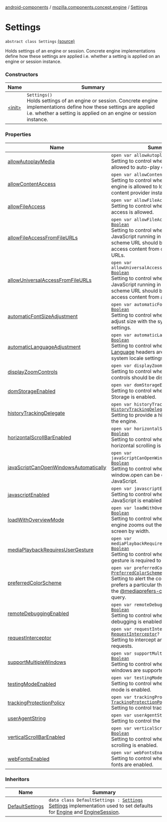 [android-components](../../index.md) / [mozilla.components.concept.engine](../index.md) / [Settings](./index.md)

# Settings

`abstract class Settings` [(source)](https://github.com/mozilla-mobile/android-components/blob/master/components/concept/engine/src/main/java/mozilla/components/concept/engine/Settings.kt#L19)

Holds settings of an engine or session. Concrete engine
implementations define how these settings are applied i.e.
whether a setting is applied on an engine or session instance.

### Constructors

| Name | Summary |
|---|---|
| [&lt;init&gt;](-init-.md) | `Settings()`<br>Holds settings of an engine or session. Concrete engine implementations define how these settings are applied i.e. whether a setting is applied on an engine or session instance. |

### Properties

| Name | Summary |
|---|---|
| [allowAutoplayMedia](allow-autoplay-media.md) | `open var allowAutoplayMedia: `[`Boolean`](https://kotlinlang.org/api/latest/jvm/stdlib/kotlin/-boolean/index.html)<br>Setting to control whether media is allowed to auto-play on page load. |
| [allowContentAccess](allow-content-access.md) | `open var allowContentAccess: `[`Boolean`](https://kotlinlang.org/api/latest/jvm/stdlib/kotlin/-boolean/index.html)<br>Setting to control whether or not the engine is allowed to load content from a content provider installed in the system. |
| [allowFileAccess](allow-file-access.md) | `open var allowFileAccess: `[`Boolean`](https://kotlinlang.org/api/latest/jvm/stdlib/kotlin/-boolean/index.html)<br>Setting to control whether or not file access is allowed. |
| [allowFileAccessFromFileURLs](allow-file-access-from-file-u-r-ls.md) | `open var allowFileAccessFromFileURLs: `[`Boolean`](https://kotlinlang.org/api/latest/jvm/stdlib/kotlin/-boolean/index.html)<br>Setting to control whether or not JavaScript running in the context of a file scheme URL should be allowed to access content from other file scheme URLs. |
| [allowUniversalAccessFromFileURLs](allow-universal-access-from-file-u-r-ls.md) | `open var allowUniversalAccessFromFileURLs: `[`Boolean`](https://kotlinlang.org/api/latest/jvm/stdlib/kotlin/-boolean/index.html)<br>Setting to control whether or not JavaScript running in the context of a file scheme URL should be allowed to access content from any origin. |
| [automaticFontSizeAdjustment](automatic-font-size-adjustment.md) | `open var automaticFontSizeAdjustment: `[`Boolean`](https://kotlinlang.org/api/latest/jvm/stdlib/kotlin/-boolean/index.html)<br>Setting to control whether the fonts adjust size with the system accessibility settings. |
| [automaticLanguageAdjustment](automatic-language-adjustment.md) | `open var automaticLanguageAdjustment: `[`Boolean`](https://kotlinlang.org/api/latest/jvm/stdlib/kotlin/-boolean/index.html)<br>Setting to control whether the [Accept-Language](#) headers are altered with system locale settings. |
| [displayZoomControls](display-zoom-controls.md) | `open var displayZoomControls: `[`Boolean`](https://kotlinlang.org/api/latest/jvm/stdlib/kotlin/-boolean/index.html)<br>Setting to control whether or not zoom controls should be displayed. |
| [domStorageEnabled](dom-storage-enabled.md) | `open var domStorageEnabled: `[`Boolean`](https://kotlinlang.org/api/latest/jvm/stdlib/kotlin/-boolean/index.html)<br>Setting to control whether or not DOM Storage is enabled. |
| [historyTrackingDelegate](history-tracking-delegate.md) | `open var historyTrackingDelegate: `[`HistoryTrackingDelegate`](../../mozilla.components.concept.engine.history/-history-tracking-delegate/index.md)`?`<br>Setting to provide a history delegate to the engine. |
| [horizontalScrollBarEnabled](horizontal-scroll-bar-enabled.md) | `open var horizontalScrollBarEnabled: `[`Boolean`](https://kotlinlang.org/api/latest/jvm/stdlib/kotlin/-boolean/index.html)<br>Setting to control whether or not horizontal scrolling is enabled. |
| [javaScriptCanOpenWindowsAutomatically](java-script-can-open-windows-automatically.md) | `open var javaScriptCanOpenWindowsAutomatically: `[`Boolean`](https://kotlinlang.org/api/latest/jvm/stdlib/kotlin/-boolean/index.html)<br>Setting to control whether or not window.open can be called from JavaScript. |
| [javascriptEnabled](javascript-enabled.md) | `open var javascriptEnabled: `[`Boolean`](https://kotlinlang.org/api/latest/jvm/stdlib/kotlin/-boolean/index.html)<br>Setting to control whether or not JavaScript is enabled. |
| [loadWithOverviewMode](load-with-overview-mode.md) | `open var loadWithOverviewMode: `[`Boolean`](https://kotlinlang.org/api/latest/jvm/stdlib/kotlin/-boolean/index.html)<br>Setting to control whether or not the engine zooms out the content to fit on screen by width. |
| [mediaPlaybackRequiresUserGesture](media-playback-requires-user-gesture.md) | `open var mediaPlaybackRequiresUserGesture: `[`Boolean`](https://kotlinlang.org/api/latest/jvm/stdlib/kotlin/-boolean/index.html)<br>Setting to control whether or not a user gesture is required to play media. |
| [preferredColorScheme](preferred-color-scheme.md) | `open var preferredColorScheme: `[`PreferredColorScheme`](../../mozilla.components.concept.engine.mediaquery/-preferred-color-scheme/index.md)<br>Setting to alert the content that the user prefers a particular theme. This affects the [@mediaprefers-color-scheme](#) query. |
| [remoteDebuggingEnabled](remote-debugging-enabled.md) | `open var remoteDebuggingEnabled: `[`Boolean`](https://kotlinlang.org/api/latest/jvm/stdlib/kotlin/-boolean/index.html)<br>Setting to control whether or not remote debugging is enabled. |
| [requestInterceptor](request-interceptor.md) | `open var requestInterceptor: `[`RequestInterceptor`](../../mozilla.components.concept.engine.request/-request-interceptor/index.md)`?`<br>Setting to intercept and override requests. |
| [supportMultipleWindows](support-multiple-windows.md) | `open var supportMultipleWindows: `[`Boolean`](https://kotlinlang.org/api/latest/jvm/stdlib/kotlin/-boolean/index.html)<br>Setting to control whether or not multiple windows are supported. |
| [testingModeEnabled](testing-mode-enabled.md) | `open var testingModeEnabled: `[`Boolean`](https://kotlinlang.org/api/latest/jvm/stdlib/kotlin/-boolean/index.html)<br>Setting to control whether or not testing mode is enabled. |
| [trackingProtectionPolicy](tracking-protection-policy.md) | `open var trackingProtectionPolicy: `[`TrackingProtectionPolicy`](../-engine-session/-tracking-protection-policy/index.md)`?`<br>Setting to control tracking protection. |
| [userAgentString](user-agent-string.md) | `open var userAgentString: `[`String`](https://kotlinlang.org/api/latest/jvm/stdlib/kotlin/-string/index.html)`?`<br>Setting to control the user agent string. |
| [verticalScrollBarEnabled](vertical-scroll-bar-enabled.md) | `open var verticalScrollBarEnabled: `[`Boolean`](https://kotlinlang.org/api/latest/jvm/stdlib/kotlin/-boolean/index.html)<br>Setting to control whether or not vertical scrolling is enabled. |
| [webFontsEnabled](web-fonts-enabled.md) | `open var webFontsEnabled: `[`Boolean`](https://kotlinlang.org/api/latest/jvm/stdlib/kotlin/-boolean/index.html)<br>Setting to control whether or not Web fonts are enabled. |

### Inheritors

| Name | Summary |
|---|---|
| [DefaultSettings](../-default-settings/index.md) | `data class DefaultSettings : `[`Settings`](./index.md)<br>[Settings](./index.md) implementation used to set defaults for [Engine](../-engine/index.md) and [EngineSession](../-engine-session/index.md). |
